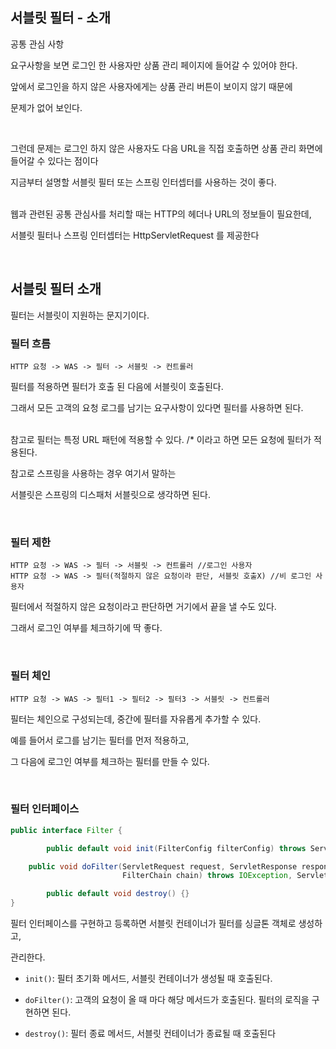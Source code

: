 ## 서블릿 필터 - 소개

공통 관심 사항

요구사항을 보면 로그인 한 사용자만 상품 관리 페이지에 들어갈 수 있어야 한다.

앞에서 로그인을 하지 않은 사용자에게는 상품 관리 버튼이 보이지 않기 때문에 

문제가 없어 보인다. 

<br/>

그런데 문제는 로그인 하지 않은 사용자도 다음 URL을 직접 호출하면 상품 관리 화면에 들어갈 수 있다는 점이다

지금부터 설명할 서블릿 필터 또는 스프링 인터셉터를 사용하는 것이 좋다. 

<br/>웹과 관련된 공통 관심사를 처리할 때는 HTTP의 헤더나 URL의 정보들이 필요한데, 

서블릿 필터나 스프링 인터셉터는 HttpServletRequest 를 제공한다

<br/>

## 서블릿 필터 소개

필터는 서블릿이 지원하는 문지기이다. 

### 필터 흐름

```
HTTP 요청 -> WAS -> 필터 -> 서블릿 -> 컨트롤러
```

필터를 적용하면 필터가 호출 된 다음에 서블릿이 호출된다. 

그래서 모든 고객의 요청 로그를 남기는 요구사항이 있다면 필터를 사용하면 된다. 

<br/>참고로 필터는 특정 URL 패턴에 적용할 수 있다. /* 이라고 하면 모든 요청에 필터가 적용된다.

참고로 스프링을 사용하는 경우 여기서 말하는 

서블릿은 스프링의 디스패처 서블릿으로 생각하면 된다.

<br/>

### 필터 제한

```
HTTP 요청 -> WAS -> 필터 -> 서블릿 -> 컨트롤러 //로그인 사용자
HTTP 요청 -> WAS -> 필터(적절하지 않은 요청이라 판단, 서블릿 호출X) //비 로그인 사용자
```

필터에서 적절하지 않은 요청이라고 판단하면 거기에서 끝을 낼 수도 있다. 

그래서 로그인 여부를 체크하기에 딱 좋다.

<br/>

### 필터 체인

```
HTTP 요청 -> WAS -> 필터1 -> 필터2 -> 필터3 -> 서블릿 -> 컨트롤러
```

필터는 체인으로 구성되는데, 중간에 필터를 자유롭게 추가할 수 있다. 

예를 들어서 로그를 남기는 필터를 먼저 적용하고, 

그 다음에 로그인 여부를 체크하는 필터를 만들 수 있다.

<br/>

### 필터 인터페이스

```java
public interface Filter {

		public default void init(FilterConfig filterConfig) throws ServletException {}

    public void doFilter(ServletRequest request, ServletResponse response,
                         FilterChain chain) throws IOException, ServletException {}

		public default void destroy() {}
}
```

필터 인터페이스를 구현하고 등록하면 서블릿 컨테이너가 필터를 싱글톤 객체로 생성하고, 

관리한다.

- `init()`: 필터 초기화 메서드, 서블릿 컨테이너가 생성될 때 호출된다.

- `doFilter()`: 고객의 요청이 올 때 마다 해당 메서드가 호출된다. 필터의 로직을 구현하면 된다.
- `destroy()`: 필터 종료 메서드, 서블릿 컨테이너가 종료될 때 호출된다